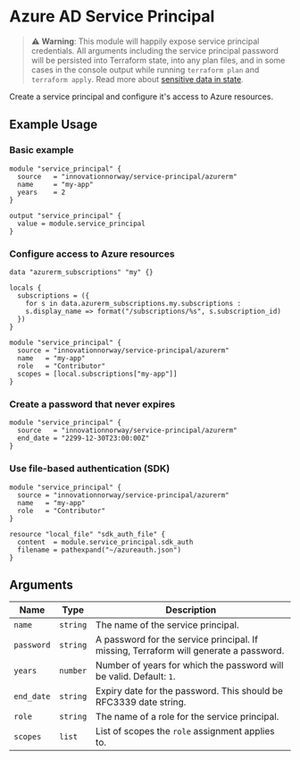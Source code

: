 # Azure AD Service Principal

> ⚠️ **Warning**: This module will happily expose service principal credentials. All arguments including the service principal password will be persisted into Terraform state, into any plan files, and in some cases in the console output while running `terraform plan` and `terraform apply`. Read more about [sensitive data in state](https://www.terraform.io/docs/state/sensitive-data.html).

Create a service principal and configure it's access to Azure resources.

## Example Usage

### Basic example

```hcl
module "service_principal" {
  source   = "innovationnorway/service-principal/azurerm"
  name     = "my-app"
  years    = 2
}

output "service_principal" {
  value = module.service_principal
}
```

### Configure access to Azure resources

```hcl
data "azurerm_subscriptions" "my" {}

locals {
  subscriptions = ({ 
    for s in data.azurerm_subscriptions.my.subscriptions : 
    s.display_name => format("/subscriptions/%s", s.subscription_id)
  })
}

module "service_principal" {
  source = "innovationnorway/service-principal/azurerm"
  name   = "my-app"
  role   = "Contributor"
  scopes = [local.subscriptions["my-app"]]
}
```

### Create a password that never expires

```hcl
module "service_principal" {
  source   = "innovationnorway/service-principal/azurerm"
  end_date = "2299-12-30T23:00:00Z"
}
```

### Use file-based authentication (SDK)
```hcl
module "service_principal" {
  source = "innovationnorway/service-principal/azurerm"
  name   = "my-app"
  role   = "Contributor"
}

resource "local_file" "sdk_auth_file" {
  content  = module.service_principal.sdk_auth
  filename = pathexpand("~/azureauth.json")
}
```

## Arguments

| Name | Type | Description |
| --- | --- | --- |
| `name` | `string` | The name of the service principal. |
| `password` | `string` | A password for the service principal. If missing, Terraform will generate a password. |
| `years` | `number` | Number of years for which the password will be valid. Default: `1`. |
| `end_date` | `string` | Expiry date for the password. This should be RFC3339 date string. |
| `role` | `string` | The name of a role for the service principal. |
| `scopes` | `list` | List of scopes the `role` assignment applies to. |
